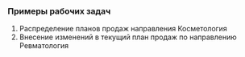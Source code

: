 ### Примеры рабочих задач
1. Распределение планов продаж направления Косметология
2. Внесение изменений в текущий план продаж по направлению Ревматология
